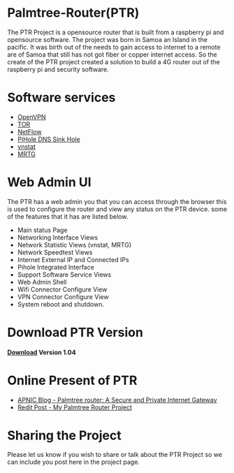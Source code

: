 # Palmtree-Router(PTR)
The PTR Project is a opensource router that is built from a raspberry pi and opensource software. The project was born in Samoa an Island in the pacific. It was birth out of the needs to gain access to internet to a remote are of Samoa that still has not got fiber or copper internet access. So the create of the PTR project created a solution to build a 4G router out of the raspberry pi and security software. 

# Software services 
* [OpenVPN](https://openvpn.net/) 
* [TOR ](https://www.torproject.org/)
* [NetFlow](https://www.ntop.org/)
* [PiHole DNS Sink Hole](https://pi-hole.net/)
* [vnstat](https://humdi.net/vnstat/)
* [MRTG](https://oss.oetiker.ch/mrtg/)

# Web Admin UI
The PTR has a web admin you that you can access through the browser this is used to configure the router and view any status on the PTR device. some of the features that it has are listed below.
- Main status Page 
- Networking Interface Views
- Network Statistic Views (vnstat, MRTG)
- Network Speedtest Views
- Internet External IP and Connected IPs
- Pihole Integrated Interface
- Support Software Service Views
- Web Admin Shell 
- Wifi Connector Configure View
- VPN Connector Configure View
- System reboot and shutdown.

# Download PTR Version
#### [Download](https://drive.google.com/open?id=1U8ZHt2RczXIf5CMJsb2RH5NQnVntZe0e) Version 1.04

# Online Present of PTR 
- [APNIC Blog - Palmtree router: A Secure and Private Internet Gateway](https://blog.apnic.net/2019/11/19/palmtree-router-a-secure-and-private-internet-gateway/)
- [Redit Post - My Palmtree Router Project ](https://www.reddit.com/r/raspberry_pi/comments/9z186z/my_palmtree_router_project/)

# Sharing the Project
Please let us know if you wish to share or talk about the PTR Project so we can include you post here in the project page.




